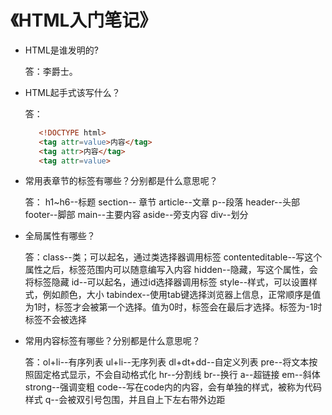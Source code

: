 # 《HTML入门笔记》
* HTML是谁发明的?
    
    答：李爵士。
* HTML起手式该写什么？

    答：
    ```HTML
       <!DOCTYPE html>
       <tag attr=value>内容</tag>
       <tag attr>内容</tag>
       <tag attr=value>
    ```
* 常用表章节的标签有哪些？分别都是什么意思呢？
    
    答：
    h1~h6--标题
    section-- 章节
    article--文章
    p--段落
    header--头部
    footer--脚部
    main--主要内容
    aside--旁支内容
    div--划分

    
    
* 全局属性有哪些？
  
    答：class--类；可以起名，通过类选择器调用标签
    contenteditable--写这个属性之后，标签范围内可以随意编写入内容
    hidden--隐藏，写这个属性，会将标签隐藏
    id--可以起名，通过id选择器调用标签
    style--样式，可以设置样式，例如颜色，大小
    tabindex--使用tab键选择浏览器上信息，正常顺序是值为1时，标签才会被第一个选择。值为0时，标签会在最后才选择。标签为-1时标签不会被选择
* 常用内容标签有哪些？分别都是什么意思呢？

    答：ol+li--有序列表
    ul+li--无序列表
    dl+dt+dd--自定义列表
    pre--将文本按照固定格式显示，不会自动格式化
    hr--分割线
    br--换行
    a--超链接
    em--斜体
    strong--强调变粗
    code--写在code内的内容，会有单独的样式，被称为代码样式
    q--会被双引号包围，并且自上下左右带外边距

  

